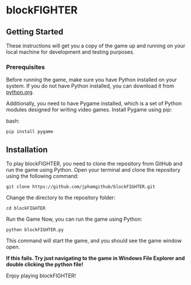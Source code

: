 # blockFIGHTER

## Getting Started

These instructions will get you a copy of the game up and running on your local machine for development and testing purposes.

### Prerequisites

Before running the game, make sure you have Python installed on your system. If you do not have Python installed, you can download it from [python.org](https://www.python.org/downloads/).

Additionally, you need to have Pygame installed, which is a set of Python modules designed for writing video games. Install Pygame using pip:


bash:
```
pip install pygame
```
## Installation
To play blockFIGHTER, you need to clone the repository from GitHub and run the game using Python.
Open your terminal and clone the repository using the following command:

```
git clone https://github.com/jphamgithub/blockFIGHTER.git
```

Change the directory to the repository folder:

```
cd blockFIGHTER
```

Run the Game
Now, you can run the game using Python:
```
python blockFIGHTER.py
```

This command will start the game, and you should see the game window open.

**If this fails. Try just navigating to the game in Windows File Explorer and double clicking the python file!**

Enjoy playing blockFIGHTER!
